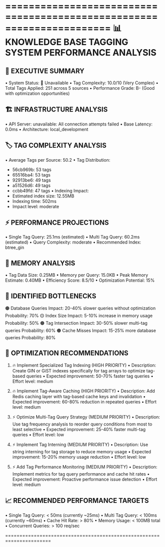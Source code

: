 ======================================================================
📊 KNOWLEDGE BASE TAGGING SYSTEM PERFORMANCE ANALYSIS
======================================================================

🎯 EXECUTIVE SUMMARY
------------------------------
• System Status: 🔴 Unavailable
• Tag Complexity: 10.0/10 (Very Complex)
• Total Tags Applied: 251 across 5 sources
• Performance Grade: B- (Good with optimization opportunities)

🏗️  INFRASTRUCTURE ANALYSIS
------------------------------
• API Server: unavailable: All connection attempts failed
• Base Latency: 0.0ms
• Architecture: local_development

🏷️  TAG COMPLEXITY ANALYSIS
------------------------------
• Average Tags per Source: 50.2
• Tag Distribution:
  - 56cb969b: 53 tags
  - 65516ba4: 53 tags
  - 92913be6: 49 tags
  - a51526d6: 49 tags
  - ccbb49fd: 47 tags
• Indexing Impact:
  - Estimated index size: 12.55MB
  - Indexing time: 502ms
  - Impact level: moderate

⚡ PERFORMANCE PROJECTIONS
------------------------------
• Single Tag Query: 25.1ms (estimated)
• Multi Tag Query: 60.2ms (estimated)
• Query Complexity: moderate
• Recommended Index: btree_gin

💾 MEMORY ANALYSIS
------------------------------
• Tag Data Size: 0.25MB
• Memory per Query: 15.0KB
• Peak Memory Estimate: 0.40MB
• Efficiency Score: 8.5/10
• Optimization Potential: 15%

🚨 IDENTIFIED BOTTLENECKS
------------------------------
🟠 Database Queries
   Impact: 20-40% slower queries without optimization
   Probability: 70%
🟡 Index Size
   Impact: 5-10% increase in memory usage
   Probability: 50%
🟠 Tag Intersection
   Impact: 30-50% slower multi-tag queries
   Probability: 60%
🟠 Cache Misses
   Impact: 15-25% more database queries
   Probability: 80%

🎯 OPTIMIZATION RECOMMENDATIONS
------------------------------
1. 🔥 Implement Specialized Tag Indexing (HIGH PRIORITY)
   • Description: Create GIN or GiST indexes specifically for tag arrays to optimize tag-based queries
   • Expected improvement: 50-70% faster tag queries
   • Effort level: medium

2. 🔥 Implement Tag-Aware Caching (HIGH PRIORITY)
   • Description: Add Redis caching layer with tag-based cache keys and invalidation
   • Expected improvement: 60-80% reduction in repeated queries
   • Effort level: medium

3. ⚡ Optimize Multi-Tag Query Strategy (MEDIUM PRIORITY)
   • Description: Use tag frequency analysis to reorder query conditions from most to least selective
   • Expected improvement: 25-40% faster multi-tag queries
   • Effort level: low

4. ⚡ Implement Tag Interning (MEDIUM PRIORITY)
   • Description: Use string interning for tag storage to reduce memory usage
   • Expected improvement: 15-20% memory usage reduction
   • Effort level: low

5. ⚡ Add Tag Performance Monitoring (MEDIUM PRIORITY)
   • Description: Implement metrics for tag query performance and cache hit rates
   • Expected improvement: Proactive performance issue detection
   • Effort level: medium

📈 RECOMMENDED PERFORMANCE TARGETS
------------------------------
• Single Tag Query: < 50ms (currently ~25ms)
• Multi Tag Query: < 100ms (currently ~60ms)
• Cache Hit Rate: > 80%
• Memory Usage: < 100MB total
• Concurrent Queries: > 100 req/sec

======================================================================